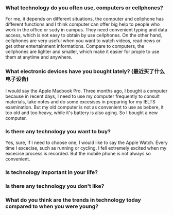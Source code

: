 ### What technology do you often use, computers or cellphones?
For me, it depends on different situations, the computer and cellphone has different functions and I think computer can offer big help to people who work in the office or sudy in campus. They need convenient typing and data access, which is not easy to obtain by use cellphones.
On the other hand, cellphones are very useful when you want to watch videos, read news or get other entertainment informations. Compare to computers, the cellphones are lighter and smaller, which make it easier for prople to use them at anytime and anywhere. 

### What electronic devices have you bought lately? (最近买了什么电子设备)
I would say the Apple Macbook Pro. 
Three months ago, I bought a computer because in recent days, I need to use my computer frequently to consult materials, take notes and do some excesises in preparing for my IELTS examination.
But my old computer is not as convenient to use as bebere, it too old and too heavy, while it's battery is also aging.
So I bought a new computer. 

### Is there any technology you want to buy?
Yes, sure, if I need to choose one, I would like to say the Apple Watch. Every time I excecise, such as running or cycling. I fell extremely excited when my excecise process is recorded. But the mobile phone is not always so convenient.


### Is technology important in your life?

### Is there any technology you don't like?

### What do you think are the trends in technology today compared to when you were young?